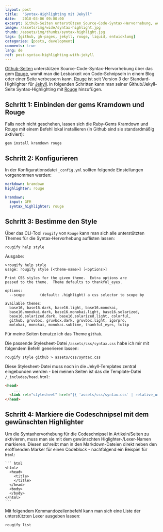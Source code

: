 ```yaml
---
layout: post
title:  "Syntax-Highlighting mit Jekyll"
date:   2018-03-06 09:00:00
excerpt: Github-Seiten unterstützen Source-Code-Syntax-Hervorhebung, womit man die Lesbarkeit von Code-Schnipseln in einem Blog oder einer Seite verbessern kann. Der Artikel erklärt, wie man diese aktiviert. 
image: /assets/img/wide/syntax-highlight.jpg
thumb: /assets/img/thumbs/syntax-highlight.jpg
tags: [github, gh-pages, jekyll, rouge, liquid, entwicklung]
categories: [posts, development]
comments: true
lang: de
ref: post-syntax-highlighting-with-jekyll
---
```


[Github-Seiten](https://pages.github.com/) unterstützen Source-Code-Syntax-Hervorhebung über das gem 
[Rouge](https://github.com/jneen/rouge), womit man die Lesbarkeit von Code-Schnipseln in einem Blog oder einer Seite verbessern kann.
[Rouge](https://github.com/jneen/rouge) ist seit Version 3 der Standard-Highlighter für [Jekyll](https://jekyllrb.com/). In folgenden Schritten kann man seiner Github/Jekyll-Seite Syntax-Highlighting mit [Rouge](https://github.com/jneen/rouge) hinzufügen.

## Schritt 1: Einbinden der gems Kramdown und Rouge

Falls noch nicht geschehen, lassen sich die Ruby-Gems Kramdown und Rouge mit einem Befehl lokal installieren (in Github sind sie standardmäßig aktiviert):

``` shell
gem install kramdown rouge
```

## Schritt 2: Konfigurieren

In der Konfigurationsdatei `_config.yml` sollten folgende Einstellungen vorgenommen werden:

``` yaml
markdown: kramdown
highlighter: rouge

kramdown:
  input: GFM
  syntax_highlighter: rouge
```

## Schritt 3: Bestimme den Style

Über das CLI-Tool `rougify` von `Rouge` kann man sich alle unterstützten Themes für die Syntax-Hervorhebung auflisten lassen:

``` shell
rougify help style
``` 

Ausgabe:

``` shell
>rougify help style
usage: rougify style [<theme-name>] [<options>]

Print CSS styles for the given theme.  Extra options are
passed to the theme.  Theme defaults to thankful_eyes.

options:
  --scope       (default: .highlight) a css selector to scope by

available themes:
  base16, base16.dark, base16.light, base16.monokai, 
  base16.monokai.dark, base16.monokai.light, base16.solarized, 
  base16.solarized.dark, base16.solarized.light, colorful, 
  github, gruvbox, gruvbox.dark, gruvbox.light, igorpro, 
  molokai, monokai, monokai.sublime, thankful_eyes, tulip
```

Für meine Seiten benutze ich das Theme `github`. 

Die passende Stylesheet-Datei `/assets/css/syntax.css` habe ich mir mit folgendem Befehl generieren lassen:

``` shell
rougify style github > assets/css/syntax.css
```

Diese Stylesheet-Datei muss noch in die Jekyll-Templates zentral eingebunden werden - bei meinen Seiten ist das die Template-Datei `/_includes/head.html`:

``` html
<head>
    ...
  <link rel="stylesheet" href="{{ 'assets/css/syntax.css' | relative_url }}" />
</head>

```

## Schritt 4: Markiere die Codeschnipsel mit dem gewünschten Highlighter

Um die Syntaxhervorhebung für die Codeschnipsel in Artikeln/Seiten zu aktivieren, muss man sie mit dem gewünschten Higlighter-/Lexer-Namen markieren. Diesen schreibt man in den Markdown-Dateien direkt neben den eröffnenden Marker für einen Codeblock - nachfolgend ein Beispiel für `html`:

    ``` html
    <html>
      <head>
		<title>
		</title>
      </head>
      <body>
      </body>
    </html>
    ```

Mit folgendem Kommandozeilenbefehl kann man sich eine Liste der unterstützten Lexer ausgeben lassen:

``` shell
rougify list
```

